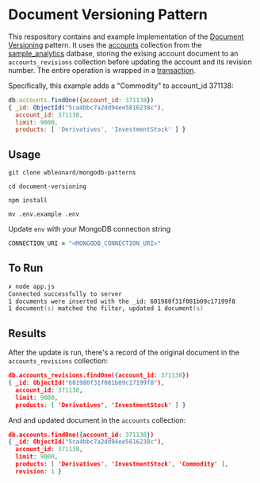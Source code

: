 # Document Versioning Pattern

This respository contains and example implementation of the [Document Versioning](https://www.mongodb.com/blog/post/building-with-patterns-the-document-versioning-pattern) pattern. It uses the [accounts](https://docs.atlas.mongodb.com/sample-data/sample-analytics#sample_analytics.accounts) collection from the [sample_analytics](mongodb.com/sample-data/sample-analytics) datbase, storing the exising account document to an ``accounts_revisions`` collection before updating the account and its revision number. The entire operation is wrapped in a [transaction](https://docs.mongodb.com/manual/core/transactions/). 

Specifically, this example adds a "Commodity" to account_id 371138:

```javascript
db.accounts.findOne({account_id: 371138})
{ _id: ObjectId("5ca4bbc7a2dd94ee5816238c"),
  account_id: 371138,
  limit: 9000,
  products: [ 'Derivatives', 'InvestmentStock' ] }
```

## Usage

`git clone wbleonard/mongodb-patterns`

`cd document-versioning`

`npm install`

`mv .env.example .env`

Update `env` with your MongoDB connection string

```zsh
CONNECTION_URI = "<MONGODB_CONNECTION_URI>"
```

## To Run
```zsh
✗ node app.js 
Connected successfully to server
1 documents were inserted with the _id: 601980f31f081b09c17199f8
1 document(s) matched the filter, updated 1 document(s)
```
## Results
After the update is run, there's a record of the original document in the ``accounts_revisions`` collection:

```json
db.accounts_revisions.findOne({account_id: 371138})
{ _id: ObjectId("601980f31f081b09c17199f8"),
  account_id: 371138,
  limit: 9000,
  products: [ 'Derivatives', 'InvestmentStock' ] }
```

And and updated document in the ``accounts`` collection:

```json
db.accounts.findOne({account_id: 371138})
{ _id: ObjectId("5ca4bbc7a2dd94ee5816238c"),
  account_id: 371138,
  limit: 9000,
  products: [ 'Derivatives', 'InvestmentStock', 'Commodity' ],
  revision: 1 }
  ```




